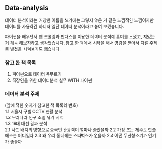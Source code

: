 ## Data-analysis
데이터 분석이라는 거창한 이름을 쓰기에는 그렇지 않은 거 같은 느낌적인 느낌이지만 
데이터를 사용하긴 하니까 일단 데이터 분석이라고 붙여 보겠습니다. 

파이썬을 배우면서 웹 크롤링과 판다스를 이용한 데이터 분석에 흥미를 느꼈고, 재밌는거 계속 해보자라고 생각했습니다. 
참고 한 책에서 시작을 해서 영감을 받아서 다른 주제로 발전을 시켜보기도 했습니다. 

### 참고 한 책 목록 
1. 파이썬으로 데이터 주무르기
2.  직장인을 위한 데이터분석 실무 WITH 파이썬 
 
### 데이터 분석 주제
(앞에 적힌 숫자가 참고한 책 목록의 번호)  
1.1 서울시 구별 CCTV 현활 분석   
1.2 우리나라 인구 소멸 위기 지역  
1.3 19대 대선 결과 분석   
2.1 사드 배치의 영향으로 중국인 관광객이 얼마나 줄었을까
2.2 가장 뜨는 제주도 핫플에스는 어디일까
2.3 왜 우리 동네에는 스타벅스가 없을까
2.4 어떤 무선청소기가 인기가 좋을까



